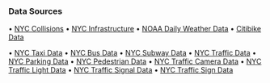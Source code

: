 ### Data Sources

• [NYC Collisions](https://data.cityofnewyork.us/Public-Safety/Motor-Vehicle-Collisions-Crashes/h9gi-nx95)
• [NYC Infrastructure](https://data.cityofnewyork.us/City-Government/NYC-Street-Centerline-CSCL-/exjm-f27b)
• [NOAA Daily Weather Data](https://www.ncdc.noaa.gov/cdo-web/datatools)
• [Citibike Data](https://s3.amazonaws.com/tripdata/index.html)

• [NYC Taxi Data](https://www1.nyc.gov/site/tlc/about/tlc-trip-record-data.page)
• [NYC Bus Data](https://data.cityofnewyork.us/Transportation/MTA-Bus-Time-Data-Deidentified/8vwk-6iz2)
• [NYC Subway Data](http://web.mta.info/developers/turnstile.html)
• [NYC Traffic Data](https://data.cityofnewyork.us/Transportation/2015-Street-Centerline-Data/yjub-udmw)
• [NYC Parking Data](https://data.cityofnewyork.us/City-Government/Parking-Violations-Issued-Fiscal-Year-2017/nc67-uf89)
• [NYC Pedestrian Data](https://data.cityofnewyork.us/Transportation/Pedestrian-Collisions/h9gi-nx95)
• [NYC Traffic Camera Data](https://data.cityofnewyork.us/City-Government/Traffic-Cameras/65fc-btcc)
• [NYC Traffic Light Data](https://data.cityofnewyork.us/City-Government/Traffic-Light-Data/8v9b-mndf)
• [NYC Traffic Signal Data](https://data.cityofnewyork.us/City-Government/Traffic-Signal-Data/8v9b-mndf)
• [NYC Traffic Sign Data](https://data.cityofnewyork.us/City-Government/Traffic-Sign-Data/8v9b-mndf)